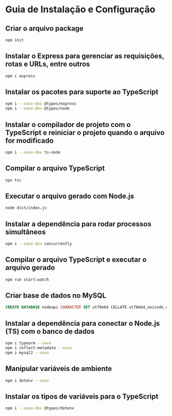 # Guia de Instalação e Configuração

## Criar o arquivo package

```bash
npm init
```

## Instalar o Express para gerenciar as requisições, rotas e URLs, entre outros

```bash
npm i express
```

## Instalar os pacotes para suporte ao TypeScript

```bash
npm i --save-dev @types/express
npm i --save-dev @types/node
```

## Instalar o compilador de projeto com o TypeScript e reiniciar o projeto quando o arquivo for modificado

```bash
npm i --save-dev ts-node
```

## Compilar o arquivo TypeScript

```bash
npx tsc
```

## Executar o arquivo gerado com Node.js

```bash
node dist/index.js
```

## Instalar a dependência para rodar processos simultâneos

```bash
npm i --save-dev concurrently
```

## Compilar o arquivo TypeScript e executar o arquivo gerado

```bash
npm run start:watch
```

## Criar base de dados no MySQL

```sql
CREATE DATABASE nodeapi CHARACTER SET utf8mb4 COLLATE utf8mb4_unicode_ci;
```

## Instalar a dependência para conectar o Node.js (TS) com o banco de dados

```bash
npm i typeorm --save
npm i reflect-metadata --save
npm i mysql2 --save
```

## Manipular variáveis de ambiente

```bash
npm i dotenv --save
```

## Instalar os tipos de variáveis para o TypeScript

```bash
npm i --save-dev @types/dotenv
```
